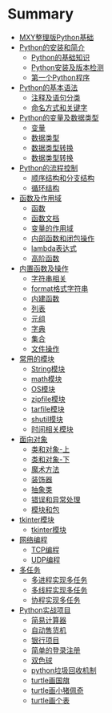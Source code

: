 # Summary

* [MXY整理版Python基础](README.md)
* [Python的安装和简介]()
    * [ Python的基础知识](home/1.Python的安装和简介/1.python基础知识.md)
    * [ Python安装及版本检测](home/1.Python的安装和简介/2.python的安装及版本检测.md)
    * [ 第一个Python程序](home/1.Python的安装和简介/3.第一个python程序.md)
* [Python的基本语法]()
    * [ 注释及语句分类](home/2.Python的基本语法/1.注释及语句分类.md)
    * [ 命名方式和关键字](home/2.Python的基本语法/2.命名方式和关键字.md)
* [Python的变量及数据类型]()
    * [ 变量](home/3.变量和数据类型/1.变量.md)
    * [ 数据类型](home/3.变量和数据类型/2.数据类型.md)
    * [ 数据类型转换](home/3.变量和数据类型/3.数据类型转换.md)
    * [ 数据类型转换](home/3.变量和数据类型/4.运算和运算符.md)
* [Python的流程控制]()
    * [ 顺序结构和分支结构](home/4.流程控制/1.顺序结构和分支结构.md)
    * [ 循环结构](home/4.流程控制/2.循环结构.md)
* [函数及作用域]()
    * [ 函数](home/5.函数及作用域/1.函数.md)
    * [ 函数文档](home/5.函数及作用域/2.函数文档.md)
    * [ 变量的作用域](home/5.函数及作用域/3.变量的作用域.md)
    * [ 内部函数和闭包操作](home/5.函数及作用域/4.内部函数和闭包操作.md)
    * [ lambda表达式](home/5.函数及作用域/5.lambda表达式.md)
    * [ 高阶函数](home/5.函数及作用域/6.高阶函数.md)
* [内置函数及操作]()
    * [ 字符串相关](home/6.内置函数及操作/1.字符串相关.md)
    * [ format格式字符串](home/6.内置函数及操作/2.format格式字符串.md)
    * [ 内建函数](home/6.内置函数及操作/3.内建函数.md)
    * [ 列表](home/6.内置函数及操作/4.列表.md)
    * [ 元组](home/6.内置函数及操作/5.元组.md)
    * [ 字典](home/6.内置函数及操作/6.字典.md)
    * [ 集合](home/6.内置函数及操作/7.集合.md)
    * [ 文件操作](home/6.内置函数及操作/8.文件操作.md)
* [常用的模块]()
    * [ String模块](home/7.常用模块/1.String模块.md)
    * [ math模块](home/7.常用模块/2.math模块.md)
    * [ OS模块](home/7.常用模块/3.OS模块.md)
    * [ zipfile模块](home/7.常用模块/4.zipfile模块.md)
    * [ tarfile模块](home/7.常用模块/5.tarfile模块.md)
    * [ shutil模块](home/7.常用模块/6.shutil模块.md)
    * [ 时间相关模块](home/7.常用模块/7.时间相关模块.md)
* [面向对象]()
    * [ 类和对象-上](home/8.面向对象/1.类和对象-上.md)
    * [ 类和对象-下](home/8.面向对象/2.类和对象-下.md)
    * [ 魔术方法](home/8.面向对象/3.魔术方法.md)
    * [ 装饰器](home/8.面向对象/4.装饰器.md)
    * [ 抽象类](home/8.面向对象/5.抽象类.md)
    * [ 错误和异常处理](home/8.面向对象/6.错误和异常处理.md)
    * [ 模块和包](home/8.面向对象/7.模块和包.md)
* [tkinter模块]()
    * [ tkinter模块](home/9.tkinter模块/tkinter模块.md)
* [网络编程](home/10.网络编程/1.网络编程.md)
    * [ TCP编程](home/10.网络编程/2.TCP编程.md)
    * [ UDP编程](home/10.网络编程/3.UDP编程.md)
* [多任务](home/11.多任务/多任务原理.md)
    * [ 多进程实现多任务](home/11.多任务/1.多进程实现多任务.md)
    * [ 多线程实现多任务](home/11.多任务/2.多线程实现多任务.md)
    * [ 协程实现多任务](home/11.多任务/3.协程实现多任务.md)
* [Python实战项目]()
    * [ 简易计算器](home/12.Python实战项目/1.简易计算器.md)
    * [ 自动售货机](home/12.Python实战项目/2.自动售货机.md)
    * [ 银行项目](home/12.Python实战项目/3.银行项目.md)
    * [ 简单的登录注册](home/12.Python实战项目/4.简单的登录注册.md)
    * [ 双色球](home/12.Python实战项目/5.双色球.md)
    * [ python垃圾回收机制](home/12.Python实战项目/6.python垃圾回收机制.md)
    * [ turtle画国旗](home/12.Python实战项目/7.turtle画国旗.md)
    * [ turtle画小猪佩奇](home/12.Python实战项目/8.turtle画小猪佩奇.md)
    * [ turtle画个表](home/12.Python实战项目/9.turtle画个表.md)




